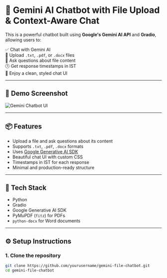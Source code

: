 # 🤖 Gemini AI Chatbot with File Upload & Context-Aware Chat

This is a powerful chatbot built using **Google's Gemini AI API** and **Gradio**, allowing users to:

✅ Chat with Gemini AI  
📂 Upload `.txt`, `.pdf`, or `.docx` files  
💬 Ask questions about file content  
🕒 Get response timestamps in IST  
🎨 Enjoy a clean, styled chat UI

---

## 🚀 Demo Screenshot

![Gemini Chatbot UI]([https://drive.google.com/file/d/1kV-oIeOXIbcgO0wAMSpVZqcRUel3_tYN/view?usp=drive_link])

---

## 📦 Features

- Upload a file and ask questions about its content
- Supports `.txt`, `.pdf`, `.docx` formats
- Uses [Google Generative AI SDK](https://github.com/google/generative-ai-python)
- Beautiful chat UI with custom CSS
- Timestamps in IST for each response
- Minimal and production-ready structure

---

## 🧠 Tech Stack

- Python
- Gradio
- Google Generative AI SDK
- PyMuPDF (`fitz`) for PDFs
- `python-docx` for Word documents

---

## ⚙️ Setup Instructions

### 1. Clone the repository

```bash
git clone https://github.com/yourusername/gemini-file-chatbot.git
cd gemini-file-chatbot
